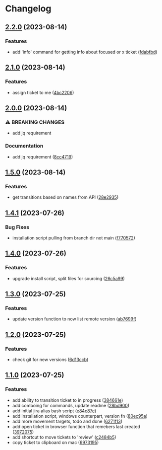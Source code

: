 # Changelog

## [2.2.0](https://github.com/csi-lk/jira-aliases/compare/v2.1.0...v2.2.0) (2023-08-14)


### Features

* add 'info' command for getting info about focused or x ticket ([fdabfbd](https://github.com/csi-lk/jira-aliases/commit/fdabfbdc26fb342604ce65a19621e1d83e2aed2d))

## [2.1.0](https://github.com/csi-lk/jira-aliases/compare/v2.0.0...v2.1.0) (2023-08-14)


### Features

* assign ticket to me ([4bc2206](https://github.com/csi-lk/jira-aliases/commit/4bc22066860188dd769dba2f15ac09ead43d8dc5))

## [2.0.0](https://github.com/csi-lk/jira-aliases/compare/v1.5.0...v2.0.0) (2023-08-14)


### ⚠ BREAKING CHANGES

* add jq requirement

### Documentation

* add jq requirement ([8cc4719](https://github.com/csi-lk/jira-aliases/commit/8cc4719f4054b8d4d6b6fc158378c692a996a8dd))

## [1.5.0](https://github.com/csi-lk/jira-aliases/compare/v1.4.1...v1.5.0) (2023-08-14)


### Features

* get transitions based on names from API ([28e2935](https://github.com/csi-lk/jira-aliases/commit/28e2935cf039c9cff5ad1804c28ba89794068877))

## [1.4.1](https://github.com/csi-lk/jira-aliases/compare/v1.4.0...v1.4.1) (2023-07-26)


### Bug Fixes

* installation script pulling from branch dir not main ([f770572](https://github.com/csi-lk/jira-aliases/commit/f770572a1ac5baa4770954039628724089df7dd1))

## [1.4.0](https://github.com/csi-lk/jira-aliases/compare/v1.3.0...v1.4.0) (2023-07-26)


### Features

* upgrade install script, split files for sourcing ([26c5a99](https://github.com/csi-lk/jira-aliases/commit/26c5a99ede00a1004c714941be39e94456df4f2a))

## [1.3.0](https://github.com/csi-lk/jira-aliases/compare/v1.2.0...v1.3.0) (2023-07-25)


### Features

* update version function to now list remote version ([ab7699f](https://github.com/csi-lk/jira-aliases/commit/ab7699f8158823b86f7bc9c1362b7a9b418d1c1e))

## [1.2.0](https://github.com/csi-lk/jira-aliases/compare/v1.1.0...v1.2.0) (2023-07-25)


### Features

* check git for new versions ([6d13ccb](https://github.com/csi-lk/jira-aliases/commit/6d13ccbdaca6ac06e3095e45260e8da34cbbef55))

## [1.1.0](https://github.com/csi-lk/jira-aliases/compare/v1.0.0...v1.1.0) (2023-07-25)


### Features

* add ability to transition ticket to in progress ([384661e](https://github.com/csi-lk/jira-aliases/commit/384661ea8ae2e9ff247918457b09088526f6e061))
* add comboing for commands, update readme ([28bd900](https://github.com/csi-lk/jira-aliases/commit/28bd900ad49da4c82187f2d6c06ce4e122861fe9))
* add initial jira alias bash script ([e84c87c](https://github.com/csi-lk/jira-aliases/commit/e84c87cb218babc7820cbd935c3adc00ba85f963))
* add installation script, windows counterpart, version fn ([80ec95a](https://github.com/csi-lk/jira-aliases/commit/80ec95a3eec93539cee817fbfabe12341645d689))
* add more movement targets, todo and done ([6271f13](https://github.com/csi-lk/jira-aliases/commit/6271f13ffc85a7868e6eb9ca0d10e46dc7f0c2d1))
* add open ticket in browser function that remebers last created ([3972075](https://github.com/csi-lk/jira-aliases/commit/3972075656134439875d071595354c8afed885c7))
* add shortcut to move tickets to 'review' ([c2484b5](https://github.com/csi-lk/jira-aliases/commit/c2484b5993031f69fca219dd1719cb7f71a1500f))
* copy ticket to clipboard on mac ([6973195](https://github.com/csi-lk/jira-aliases/commit/697319584f90042a785c4aa5c7846a4ab30b1200))
